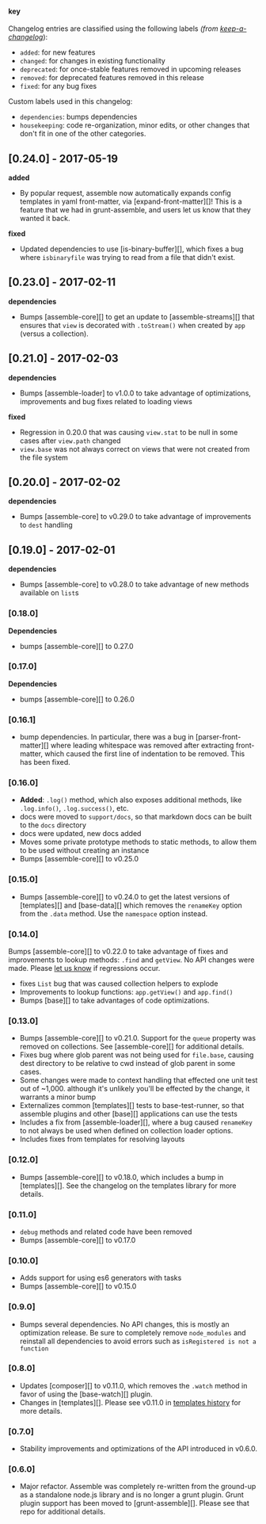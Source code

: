 #### key

Changelog entries are classified using the following labels _(from [keep-a-changelog][]_):

- `added`: for new features
- `changed`: for changes in existing functionality
- `deprecated`: for once-stable features removed in upcoming releases
- `removed`: for deprecated features removed in this release
- `fixed`: for any bug fixes

Custom labels used in this changelog:

* `dependencies`: bumps dependencies
* `housekeeping`: code re-organization, minor edits, or other changes that don't fit in one of the other categories.

## [0.24.0] - 2017-05-19

**added**
 
- By popular request, assemble now automatically expands config templates in yaml front-matter, via [expand-front-matter][]! This is a feature that we had in grunt-assemble, and users let us know that they wanted it back.

**fixed**

- Updated dependencies to use [is-binary-buffer][], which fixes a bug where `isbinaryfile` was trying to read from a file that didn't exist.

## [0.23.0] - 2017-02-11

**dependencies**

- Bumps [assemble-core][] to get an update to [assemble-streams][] that ensures that `view` is decorated with `.toStream()` when created by `app` (versus a collection).

## [0.21.0] - 2017-02-03

**dependencies**

- Bumps [assemble-loader] to v1.0.0 to take advantage of optimizations, improvements and bug fixes related to loading views

**fixed**

- Regression in 0.20.0 that was causing `view.stat` to be null in some cases after `view.path` changed
- `view.base` was not always correct on views that were not created from the file system 

## [0.20.0] - 2017-02-02

**dependencies**

- Bumps [assemble-core] to v0.29.0 to take advantage of improvements to `dest` handling

## [0.19.0] - 2017-02-01

**dependencies**

- Bumps [assemble-core] to v0.28.0 to take advantage of new methods available on `list`s

### [0.18.0]

**Dependencies**

- bumps [assemble-core][] to 0.27.0

### [0.17.0]

**Dependencies**

- bumps [assemble-core][] to 0.26.0

### [0.16.1]

- bump dependencies. In particular, there was a bug in [parser-front-matter][] where leading whitespace was removed after extracting front-matter, which caused the first line of indentation to be removed. This has been fixed.

### [0.16.0]

- **Added**: `.log()` method, which also exposes additional methods, like `.log.info()`, `.log.success()`, etc. 
- docs were moved to `support/docs`, so that markdown docs can be built to the `docs` directory
- docs were updated, new docs added
- Moves some private prototype methods to static methods, to allow them to be used without creating an instance
- Bumps [assemble-core][] to v0.25.0

### [0.15.0]

- Bumps [assemble-core][] to v0.24.0 to get the latest versions of [templates][] and [base-data][] which removes the `renameKey` option from the `.data` method. Use the `namespace` option instead.

### [0.14.0]

Bumps [assemble-core][] to v0.22.0 to take advantage of fixes and improvements to lookup methods: `.find` and `getView`. No API changes were made. Please [let us know](../../issues) if regressions occur.

- fixes `List` bug that was caused collection helpers to explode
- Improvements to lookup functions: `app.getView()` and `app.find()`
- Bumps [base][] to take advantages of code optimizations.

### [0.13.0]

- Bumps [assemble-core][] to v0.21.0. Support for the `queue` property was removed on collections. See [assemble-core][] for additional details.
- Fixes bug where glob parent was not being used for `file.base`, causing dest directory to be relative to cwd instead of glob parent in some cases.
- Some changes were made to context handling that effected one unit test out of ~1,000. although it's unlikely you'll be effected by the change, it warrants a minor bump
- Externalizes common [templates][] tests to base-test-runner, so that assemble plugins and other [base][] applications can use the tests
- Includes a fix from [assemble-loader][], where a bug caused `renameKey` to not always be used when defined on collection loader options.
- Includes fixes from templates for resolving layouts

### [0.12.0]

- Bumps [assemble-core][] to v0.18.0, which includes a bump in [templates][]. See the changelog on the templates library for more details.

### [0.11.0]

- `debug` methods and related code have been removed
- Bumps [assemble-core][] to v0.17.0

### [0.10.0]

- Adds support for using es6 generators with tasks
- Bumps [assemble-core][] to v0.15.0

### [0.9.0]

- Bumps several dependencies. No API changes, this is mostly an optimization release. Be sure to completely remove `node_modules` and reinstall all dependencies to avoid errors such as `isRegistered is not a function`

### [0.8.0]

- Updates [composer][] to v0.11.0, which removes the `.watch` method in favor of using the [base-watch][] plugin.
- Changes in [templates][]. Please see v0.11.0 in [templates history](https://github.com/jonschlinkert/templates#history) for more details.

### [0.7.0]

- Stability improvements and optimizations of the API introduced in v0.6.0.

### [0.6.0]

- Major refactor. Assemble was completely re-written from the ground-up as a standalone node.js library and is no longer a grunt plugin. Grunt plugin support has been moved to [grunt-assemble][]. Please see that repo for additional details.

[keep-a-changelog]: https://github.com/olivierlacan/keep-a-changelog